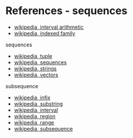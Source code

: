 
<!-- ======================================================================= -->
# References - sequences

* [wikipedia, interval arithmetic](https://en.wikipedia.org/wiki/Interval_arithmetic)
* [wikipedia, indexed family](https://en.wikipedia.org/wiki/Indexed_family)

sequences

* [wikipedia, tuple](https://en.wikipedia.org/wiki/Tuple)
* [wikipedia, sequences](https://en.wikipedia.org/wiki/Sequence)
* [wikipedia, strings](https://en.wikipedia.org/wiki/String_%28computer_science%29)
* [wikipedia, vectors](https://en.wikipedia.org/wiki/Vector_%28mathematics_and_physics%29)

subsequence

* [wikipedia, infix](https://en.wikipedia.org/wiki/Infix)
* [wikipedia, substring](https://en.wikipedia.org/wiki/Substring)
* [wikipedia, interval](https://en.wikipedia.org/wiki/Interval_%28mathematics%29)
* [wikipedia, region](https://en.wikipedia.org/wiki/Region_%28mathematics%29)
* [wikipedia, range](https://en.wikipedia.org/wiki/Range_%28mathematics%29)
* [wikipedia, subsequence](https://en.wikipedia.org/wiki/Subsequence)
